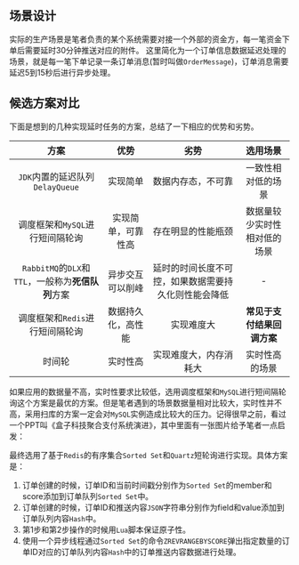 ## 场景设计

实际的生产场景是笔者负责的某个系统需要对接一个外部的资金方，每一笔资金下单后需要延时30分钟推送对应的附件。
这里简化为一个订单信息数据延迟处理的场景，就是每一笔下单记录一条订单消息(暂时叫做`OrderMessage`)，订单消息需要延迟5到15秒后进行异步处理。

## 候选方案对比

下面是想到的几种实现延时任务的方案，总结了一下相应的优势和劣势。

|                        方案                        |        优势        |                         劣势                         |           选用场景           |
| :------------------------------------------------: | :----------------: | :--------------------------------------------------: | :--------------------------: |
|          `JDK`内置的延迟队列`DelayQueue`           |      实现简单      |                  数据内存态，不可靠                  |      一致性相对低的场景      |
|          调度框架和`MySQL`进行短间隔轮询           | 实现简单，可靠性高 |                  存在明显的性能瓶颈                  | 数据量较少实时性相对低的场景 |
| `RabbitMQ`的`DLX`和`TTL`，一般称为**死信队列**方案 |  异步交互可以削峰  | 延时的时间长度不可控，如果数据需要持久化则性能会降低 |              -               |
|          调度框架和`Redis`进行短间隔轮询           | 数据持久化，高性能 |                      实现难度大                      |  **常见于支付结果回调方案**  |
|                       时间轮                       |      实时性高      |                实现难度大，内存消耗大                |        实时性高的场景        |

如果应用的数据量不高，实时性要求比较低，选用调度框架和`MySQL`进行短间隔轮询这个方案是最优的方案。但是笔者遇到的场景数据量相对比较大，实时性并不高，采用扫库的方案一定会对`MySQL`实例造成比较大的压力。记得很早之前，看过一个PPT叫《盒子科技聚合支付系统演进》，其中里面有一张图片给予笔者一点启发：

最终选用了基于`Redis`的有序集合`Sorted Set`和`Quartz`短轮询进行实现。具体方案是：

1. 订单创建的时候，订单ID和当前时间戳分别作为`Sorted Set`的member和score添加到订单队列`Sorted Set`中。
2. 订单创建的时候，订单ID和推送内容`JSON`字符串分别作为field和value添加到订单队列内容`Hash`中。
3. 第1步和第2步操作的时候用`Lua`脚本保证原子性。
4. 使用一个异步线程通过`Sorted Set`的命令`ZREVRANGEBYSCORE`弹出指定数量的订单ID对应的订单队列内容`Hash`中的订单推送内容数据进行处理。
